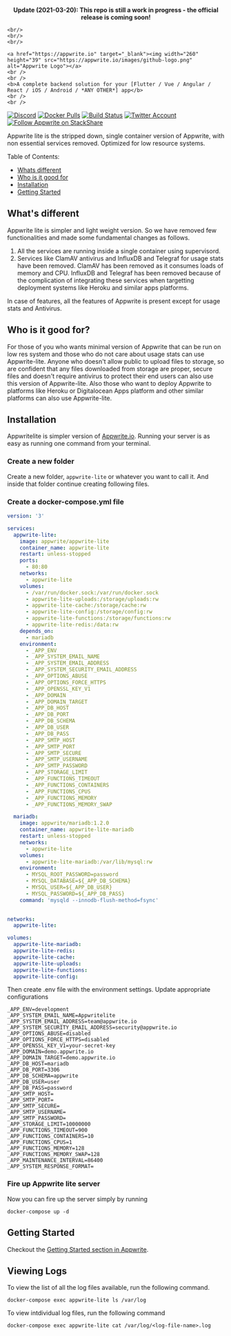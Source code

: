 <p align="center">
    <b>Update (2021-03-20): This repo is still a work in progress - the official release is coming soon!</b>

    <br/>
    <br/>
    <br/>
    
    <a href="https://appwrite.io" target="_blank"><img width="260" height="39" src="https://appwrite.io/images/github-logo.png" alt="Appwrite Logo"></a>
    <br />
    <br />
    <b>A complete backend solution for your [Flutter / Vue / Angular / React / iOS / Android / *ANY OTHER*] app</b>
    <br />
    <br />
</p>


[![Discord](https://img.shields.io/discord/564160730845151244?label=discord&style=flat-square)](https://appwrite.io/discord)
[![Docker Pulls](https://img.shields.io/docker/pulls/appwrite/appwrite?color=f02e65&style=flat-square)](https://hub.docker.com/r/appwrite/appwrite)
[![Build Status](https://img.shields.io/travis/com/appwrite/appwrite?style=flat-square)](https://travis-ci.com/appwrite/appwrite)
[![Twitter Account](https://img.shields.io/twitter/follow/appwrite_io?color=00acee&label=twitter&style=flat-square)](https://twitter.com/appwrite_io)
[![Follow Appwrite on StackShare](https://img.shields.io/badge/follow%20on-stackshare-blue?style=flat-square)](https://stackshare.io/appwrite)

Appwrite lite is the stripped down, single container version of Appwrite, with non essential services removed. Optimized for low resource systems.


Table of Contents:

- [Whats different](#whats-different)
- [Who is it good for](#who-is-it-good-for)
- [Installation](#installation)
- [Getting Started](#getting-started)
    
## What's different
Appwrite lite is simpler and light weight version. So we have removed few functionalities and made some fundamental changes as follows.
1. All the services are running inside a single container using supervisord.
2. Services like ClamAV antivirus and InfluxDB and Telegraf for usage stats have been removed. ClamAV has been removed as it consumes loads of memory and CPU. InfluxDB and Telegraf has been removed because of the complication of integrating these services when targetting deployment systems like Heroku and similar apps platforms.

In case of features, all the features of Appwrite is present except for usage stats and Antivirus.

## Who is it good for?
For those of you who wants minimal version of Appwrite that can be run on low res system and those who do not care about usage stats can use Appwrite-lite. Anyone who doesn't allow public to upload files to storage, so are confident that any files downloaded from storage are proper, secure files and doesn't require antivirus to protect their end users can also use this version of Appwrite-lite. Also those who want to deploy Appwrite to  platforms like Heroku or Digitalocean Apps platform and other similar platforms can also use Appwrite-lite.

## Installation

Appwritelite is simpler version of [Appwrite.io](https://appwrite.io). Running your server is as easy as running one command from your terminal.

### Create a new folder
Create a new folder, `appwrite-lite` or whatever you want to call it. And inside that folder continue creating following files.

### Create a docker-compose.yml file
```yml
version: '3'

services:  
  appwrite-lite:
    image: appwrite/appwrite-lite
    container_name: appwrite-lite
    restart: unless-stopped
    ports: 
      - 80:80
    networks:
      - appwrite-lite
    volumes:
      - /var/run/docker.sock:/var/run/docker.sock
      - appwrite-lite-uploads:/storage/uploads:rw
      - appwrite-lite-cache:/storage/cache:rw
      - appwrite-lite-config:/storage/config:rw
      - appwrite-lite-functions:/storage/functions:rw
      - appwrite-lite-redis:/data:rw
    depends_on:
      - mariadb
    environment:
      - _APP_ENV
      - _APP_SYSTEM_EMAIL_NAME
      - _APP_SYSTEM_EMAIL_ADDRESS
      - _APP_SYSTEM_SECURITY_EMAIL_ADDRESS
      - _APP_OPTIONS_ABUSE
      - _APP_OPTIONS_FORCE_HTTPS
      - _APP_OPENSSL_KEY_V1
      - _APP_DOMAIN
      - _APP_DOMAIN_TARGET
      - _APP_DB_HOST
      - _APP_DB_PORT
      - _APP_DB_SCHEMA
      - _APP_DB_USER
      - _APP_DB_PASS
      - _APP_SMTP_HOST
      - _APP_SMTP_PORT
      - _APP_SMTP_SECURE
      - _APP_SMTP_USERNAME
      - _APP_SMTP_PASSWORD
      - _APP_STORAGE_LIMIT
      - _APP_FUNCTIONS_TIMEOUT
      - _APP_FUNCTIONS_CONTAINERS
      - _APP_FUNCTIONS_CPUS
      - _APP_FUNCTIONS_MEMORY
      - _APP_FUNCTIONS_MEMORY_SWAP

  mariadb:
    image: appwrite/mariadb:1.2.0
    container_name: appwrite-lite-mariadb
    restart: unless-stopped
    networks:
      - appwrite-lite
    volumes:
      - appwrite-lite-mariadb:/var/lib/mysql:rw
    environment:
      - MYSQL_ROOT_PASSWORD=password
      - MYSQL_DATABASE=${_APP_DB_SCHEMA}
      - MYSQL_USER=${_APP_DB_USER}
      - MYSQL_PASSWORD=${_APP_DB_PASS}
    command: 'mysqld --innodb-flush-method=fsync'
  

networks:
  appwrite-lite:

volumes:
  appwrite-lite-mariadb:
  appwrite-lite-redis:
  appwrite-lite-cache:
  appwrite-lite-uploads:
  appwrite-lite-functions:
  appwrite-lite-config:
```

Then create .env file with the environment settings. Update appropriate configurations

```
_APP_ENV=development
_APP_SYSTEM_EMAIL_NAME=Appwritelite
_APP_SYSTEM_EMAIL_ADDRESS=team@appwrite.io
_APP_SYSTEM_SECURITY_EMAIL_ADDRESS=security@appwrite.io
_APP_OPTIONS_ABUSE=disabled
_APP_OPTIONS_FORCE_HTTPS=disabled
_APP_OPENSSL_KEY_V1=your-secret-key
_APP_DOMAIN=demo.appwrite.io
_APP_DOMAIN_TARGET=demo.appwrite.io
_APP_DB_HOST=mariadb
_APP_DB_PORT=3306
_APP_DB_SCHEMA=appwrite
_APP_DB_USER=user
_APP_DB_PASS=password
_APP_SMTP_HOST=
_APP_SMTP_PORT=
_APP_SMTP_SECURE=
_APP_SMTP_USERNAME=
_APP_SMTP_PASSWORD=
_APP_STORAGE_LIMIT=10000000
_APP_FUNCTIONS_TIMEOUT=900
_APP_FUNCTIONS_CONTAINERS=10
_APP_FUNCTIONS_CPUS=1
_APP_FUNCTIONS_MEMORY=128
_APP_FUNCTIONS_MEMORY_SWAP=128
_APP_MAINTENANCE_INTERVAL=86400
_APP_SYSTEM_RESPONSE_FORMAT=
```

### Fire up Appwrite lite server
Now you can fire up the server simply by running
```
docker-compose up -d
```

## Getting Started

Checkout the [Getting Started section in Appwrite](https://github.com/appwrite/appwrite/blob/master/README.md#getting-started).

## Viewing Logs
To view the list of all the log files available, run the following command.
```
docker-compose exec appwrite-lite ls /var/log
```

To view intdividual log files, run the following command
```
docker-compose exec appwrite-lite cat /var/log/<log-file-name>.log
```
